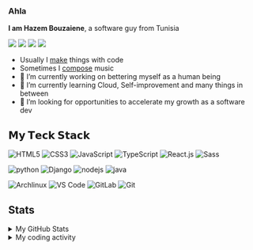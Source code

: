 ### Ahla
**I am Hazem Bouzaiene**, a software guy from Tunisia

[![](https://img.shields.io/website?color=0ab9e6&style=flat-square&up_message=hazembenbz.co&url=https%3A%2F%2Fhazembenbz.co)](https://hazembenbz.co)
[![](https://img.shields.io/badge/-@HazemBZ-%23181717?style=flat-square&logo=github)](https://github.com/HazemBZ?tab=repositories)
[![](https://img.shields.io/badge/-@HazemBZ-%231DA1F2?style=flat-square&logo=spotify&color=black&url=https%3A%2F%2Fopen.spotify.com/user/j35r279t7w4u3029jrw8m3c94/)](https://open.spotify.com/user/j35r279t7w4u3029jrw8m3c94)
[![](https://img.shields.io/badge/-@HazemBZ-%23181717?style=flat-square&logo=bandlab&color=F24534)](https://bandlab.com/hazembz)

 - Usually I [make](https://github.com/HazemBZ?tab=repositories&q=&type=public&language=&sort=) things with code
 - Sometimes I [compose](https://www.bandlab.com/hazembz) music
- 🔭 I’m currently working on bettering myself as a human being
- 🌱 I’m currently learning Cloud, Self-improvement and many things in between
- 🤔 I’m looking for opportunities to accelerate my growth as a software dev

## 𝗠𝘆 𝗧𝗲𝗰𝗸 𝗦𝘁𝗮𝗰𝗸

![HTML5](https://img.shields.io/badge/-HTML5-%23E44D27?style=flat-square&logo=html5&logoColor=ffffff)
![CSS3](https://img.shields.io/badge/-CSS3-%231572B6?style=flat-square&logo=css3)
![JavaScript](https://img.shields.io/badge/-JavaScript-%23F7DF1C?style=flat-square&logo=javascript&logoColor=000000&labelColor=%23F7DF1C&color=%23FFCE5A)
![TypeScript](https://img.shields.io/badge/-TypeScript-007ACC?style=flat-square&logo=typescript&logoColor=white)
![React.js](https://img.shields.io/badge/-React.js-%23282C34?style=flat-square&logo=react)
![Sass](https://img.shields.io/badge/-Sass-%23CC6699?style=flat-square&logo=sass&logoColor=ffffff)


![python](https://img.shields.io/badge/-Python-%23333333?style=flat-square&logo=python)
![Django](https://img.shields.io/badge/-Django-%23333333?style=flat-square&logo=django&color=092E20)
![nodejs](https://img.shields.io/badge/-NodeJS-%23333333?style=flat-square&logo=node.js)
![java](https://img.shields.io/badge/-Java-%23333333?style=flat-square&logo=java)

![Archlinux](https://img.shields.io/badge/-Archlinux-%23333333?style=flat-square&logo=archlinux&logoColor=%230F94D2)
![VS Code](https://img.shields.io/badge/-VSCode-%23007ACC?style=flat-square&logo=visual-studio-code)
![GitLab](https://img.shields.io/badge/-GitLab-FCA121?style=flat-square&logo=gitlab)
![Git](https://img.shields.io/badge/-Git-%23F05032?style=flat-square&logo=git&logoColor=%23ffffff)

## Stats
<details>
<summary>My GitHub Stats</summary>

![HazemBZ's github stats](https://github-readme-stats.vercel.app/api?username=HazemBZ&show_icons=true&theme=dracula)

</details>

<details>
    <summary>My coding activity</summary>
    <img
  src="https://github.com/HazemBZ/HazemBZ/blob/master/images/stat.svg"
  alt="Hazem Wakatime Activity"
/>
</details>